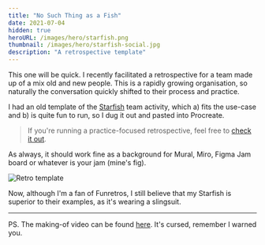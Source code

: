 ```yaml
---
title: "No Such Thing as a Fish"
date: 2021-07-04
hidden: true
heroURL: /images/hero/starfish.png
thumbnail: /images/hero/starfish-social.jpg
description: "A retrospective template"
---
```


This one will be quick. I recently facilitated a retrospective for a team made up of a mix old and new people. This is a rapidly growing organisation, so naturally the conversation quickly shifted to their process and practice.

I had an old template of the [Starfish](https://www.funretrospectives.com/starfish/) team activity, which a) fits the use-case and b) is quite fun to run, so I dug it out and pasted into Procreate.

> If you're running a practice-focused retrospective, feel free to <a target='_blank' href='/images/starfish/template.png'>check it out</a>.

As always, it should work fine as a background for Mural, Miro, Figma Jam board or whatever is your jam (mine's fig).

![Retro template](/images/starfish/preview.png)

Now, although I'm a fan of Funretros, I still believe that my Starfish is superior to their examples, as it's wearing a slingsuit.

---

PS. The making-of video can be found <a href='/images/starfish/making-of-nsfw.mp4' target='_blank' title="I'm burnt out">here</a>. It's cursed, remember I warned you.
